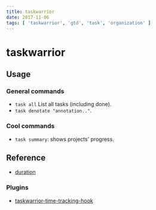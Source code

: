 ```yaml
---
title: taskwarrior
date: 2017-11-06
tags: [ 'taskwarrior', 'gtd', 'task', 'organization' ]
---
```


# taskwarrior

## Usage

### General commands

* `task all` List all tasks (including done).
* `task denotate "annotation.."`.

### Cool commands

* `task summary`: shows projects' progress.

## Reference

* [duration](https://taskwarrior.org/docs/durations.html)

### Plugins

* [taskwarrior-time-tracking-hook](https://github.com/kostajh/taskwarrior-time-tracking-hook)
